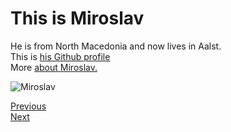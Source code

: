 # This is Miroslav

He is from North Macedonia and now lives in Aalst.  
This is [his Github profile](https://github.com/miroslavveljanoski)  
More [about Miroslav.](https://github.com/HackYourFutureBelgium/class-9-10/blob/master/student-bios/miroslavveljanoski.md)

![Miroslav](https://ca.slack-edge.com/T91PPTG9H-U012XC8CY8M-2b89f86c5439-512)  

[Previous](Harun.md)  
[Next](Murielle.md)
